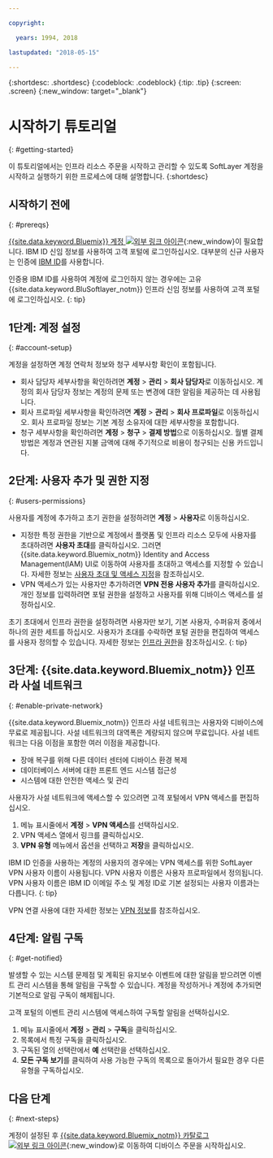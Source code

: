 ```yaml
---

copyright:

  years: 1994, 2018

lastupdated: "2018-05-15"

---
```


{:shortdesc: .shortdesc}
{:codeblock: .codeblock}
{:tip: .tip}
{:screen: .screen}
{:new_window: target="_blank"}


# 시작하기 튜토리얼
{: #getting-started}

이 튜토리얼에서는 인프라 리소스 주문을 시작하고 관리할 수 있도록 SoftLayer 계정을 시작하고 실행하기 위한 프로세스에 대해 설명합니다.
{:shortdesc}

## 시작하기 전에
{: #prereqs}

[{{site.data.keyword.Bluemix}} 계정 ![외부 링크 아이콘](../icons/launch-glyph.svg "외부 링크 아이콘")](https://control.bluemix.net/){:new_window}이 필요합니다. IBM ID 신임 정보를 사용하여 고객 포털에 로그인하십시오. 대부분의 신규 사용자는 인증에 [IBM ID](/docs/account/softlayerlink.html#switchtoIBMid)를 사용합니다.

인증용 IBM ID를 사용하여 계정에 로그인하지 않는 경우에는 고유 {{site.data.keyword.BluSoftlayer_notm}} 인프라 신임 정보를 사용하여 고객 포털에 로그인하십시오.
{: tip}

## 1단계: 계정 설정
{: #account-setup}

계정을 설정하면 계정 연락처 정보와 청구 세부사항 확인이 포함됩니다.
 * 회사 담당자 세부사항을 확인하려면 **계정** > **관리** > **회사 담당자**로 이동하십시오. 계정의 회사 담당자 정보는 계정의 문제 또는 변경에 대한 알림을 제공하는 데 사용됩니다.
 * 회사 프로파일 세부사항을 확인하려면 **계정** > **관리** > **회사 프로파일**로 이동하십시오. 회사 프로파일 정보는 기본 계정 소유자에 대한 세부사항을 포함합니다. 
 * 청구 세부사항을 확인하려면 **계정** > **청구** > **결제 방법**으로 이동하십시오. 월별 결제 방법은 계정과 연관된 지불 금액에 대해 주기적으로 비용이 청구되는 신용 카드입니다. 

## 2단계: 사용자 추가 및 권한 지정
{: #users-permissions}

사용자를 계정에 추가하고 초기 권한을 설정하려면 **계정** > **사용자**로 이동하십시오.
 * 지정한 특정 권한을 기반으로 계정에서 플랫폼 및 인프라 리소스 모두에 사용자를 초대하려면 **사용자 초대**를 클릭하십시오. 그러면 {{site.data.keyword.Bluemix_notm}} Identity and Access Management(IAM) UI로 이동하여 사용자를 초대하고 액세스를 지정할 수 있습니다. 자세한 정보는 [사용자 초대 및 액세스 지정](/docs/iam/iamuserinv.html)을 참조하십시오.
 * VPN 액세스가 있는 사용자만 추가하려면 **VPN 전용 사용자 추가**를 클릭하십시오. 개인 정보를 입력하려면 포털 권한을 설정하고 사용자를 위해 디바이스 액세스를 설정하십시오.

초기 초대에서 인프라 권한을 설정하려면 사용자만 보기, 기본 사용자, 수퍼유저 중에서 하나의 권한 세트를 하십시오. 사용자가 초대를 수락하면 포털 권한을 편집하여 액세스를 사용자 정의할 수 있습니다. 자세한 정보는 [인프라 권한](/docs/iam/infrastructureaccess.html)을 참조하십시오.
{: tip}

## 3단계: {{site.data.keyword.Bluemix_notm}} 인프라 사설 네트워크
{: #enable-private-network}

{{site.data.keyword.Bluemix_notm}} 인프라 사설 네트워크는 사용자와 디바이스에 무료로 제공됩니다. 사설 네트워크의 대역폭은 계량되지 않으며 무료입니다. 사설 네트워크는 다음 이점을 포함한 여러 이점을 제공합니다. 
  * 장애 복구를 위해 다른 데이터 센터에 디바이스 환경 복제
  * 데이터베이스 서버에 대한 프론트 엔드 시스템 접근성
  * 시스템에 대한 안전한 액세스 및 관리

사용자가 사설 네트워크에 액세스할 수 있으려면 고객 포털에서 VPN 액세스를 편집하십시오.
  1. 메뉴 표시줄에서 **계정** > **VPN 액세스**를 선택하십시오.  
  2. VPN 액세스 열에서 링크를 클릭하십시오.
  3. **VPN 유형** 메뉴에서 옵션을 선택하고 **저장**을 클릭하십시오.  

IBM ID 인증을 사용하는 계정의 사용자의 경우에는 VPN 액세스를 위한 SoftLayer VPN 사용자 이름이 사용됩니다. VPN 사용자 이름은 사용자 프로파일에서 정의됩니다. VPN 사용자 이름은 IBM ID 이메일 주소 및 계정 ID로 기본 설정되는 사용자 이름과는 다릅니다.
{: tip}

VPN 연결 사용에 대한 자세한 정보는 [VPN 정보](/docs/infrastructure/iaas-vpn/about-vpn.html)를 참조하십시오. 

## 4단계: 알림 구독
{: #get-notified}

발생할 수 있는 시스템 문제점 및 계획된 유지보수 이벤트에 대한 알림을 받으려면 이벤트 관리 시스템을 통해 알림을 구독할 수 있습니다. 계정을 작성하거나 계정에 추가되면 기본적으로 알림 구독이 해제됩니다.

고객 포털의 이벤트 관리 시스템에 액세스하여 구독할 알림을 선택하십시오.
  1. 메뉴 표시줄에서 **계정** > **관리** > **구독**을 클릭하십시오.
  2. 목록에서 특정 구독을 클릭하십시오. 
  3. 구독된 열의 선택란에서 **예** 선택란을 선택하십시오.
  4. **모든 구독 보기**를 클릭하여 사용 가능한 구독의 목록으로 돌아가서 필요한 경우 다른 유형을 구독하십시오.

## 다음 단계
{: #next-steps}

계정이 설정된 후 [{{site.data.keyword.Bluemix_notm}} 카탈로그 ![외부 링크 아이콘](../icons/launch-glyph.svg)](https://console.bluemix.net/catalog/?category=infrastructure){:new_window}로 이동하여 디바이스 주문을 시작하십시오.
